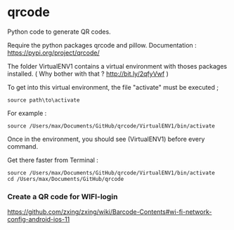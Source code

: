 # qrcode
Python code to generate QR codes.


Require the python packages qrcode and pillow.
Documentation : https://pypi.org/project/qrcode/

The folder VirtualENV1 contains a virtual environment with thoses packages installed. ( Why bother with that ? http://bit.ly/2qfyVwf )

To get into this virtual environment, the file "activate" must be executed ;
```
source path\to\activate
```

For example : 
```
source /Users/max/Documents/GitHub/qrcode/VirtualENV1/bin/activate 
```

Once in the environment, you should see (VirtualENV1) before every command.

Get there faster from Terminal : 

```
source /Users/max/Documents/GitHub/qrcode/VirtualENV1/bin/activate 
cd /Users/max/Documents/GitHub/qrcode
```


### Create a QR code for WIFI-login 

https://github.com/zxing/zxing/wiki/Barcode-Contents#wi-fi-network-config-android-ios-11
